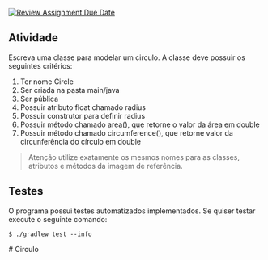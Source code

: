 [![Review Assignment Due Date](https://classroom.github.com/assets/deadline-readme-button-24ddc0f5d75046c5622901739e7c5dd533143b0c8e959d652212380cedb1ea36.svg)](https://classroom.github.com/a/qZw28Cye)
## Atividade

Escreva uma classe para modelar um circulo. A classe deve possuir os seguintes critérios:

1. Ter nome Circle
2. Ser criada na pasta main/java
3. Ser pública
4. Possuir atributo float chamado radius
5. Possuir construtor para definir radius
6. Possuir método chamado area(), que retorne o valor da área em double
7. Possuir método chamado circumference(), que retorne valor da circunferência do círculo em double

> Atenção utilize exatamente os mesmos nomes para as classes, atributos e métodos da imagem de referência.

## Testes

O programa possui testes automatizados implementados. Se quiser testar execute o seguinte comando:

```console
$ ./gradlew test --info
```
#   C i r c u l o  
 